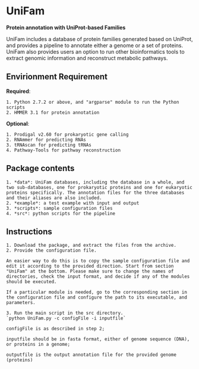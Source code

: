 UniFam
======
**Protein annotation with UniProt-based Families**

UniFam includes a database of protein families generated based on UniProt, and provides a pipeline to annotate either a genome or a set of proteins. UniFam also provides users an option to run other bioinformatics tools to extract genomic information and reconstruct metabolic pathways.

Envirionment Requirement
------------------------
**Required**:

	1. Python 2.7.2 or above, and "argparse" module to run the Python scripts
	2. HMMER 3.1 for protein annotation

**Optional**:

	1. Prodigal v2.60 for prokaryotic gene calling
	2. RNAmmer for predicting RNAs
	3. tRNAscan for predicting tRNAs
	4. Pathway-Tools for pathway reconstruction

Package contents
------------------------
	1. *data*: UniFam databases, including the database in a whole, and two sub-databases, one for prokaryotic proteins and one for eukaryotic proteins specifically. The annotation files for the three databases and their aliases are also included.
	2. *example*: a test example with input and output
	3. *scripts*: sample configuration files
	4. *src*: python scripts for the pipeline

Instructions
------------------------
	1. Download the package, and extract the files from the archive.
	2. Provide the configuration file.

	An easier way to do this is to copy the sample configuration file and edit it according to the provided direction. Start from section "UniFam" at the bottom. Please make sure to change the names of directories, check the input format, and decide if any of the modules should be executed.

	If a particular module is needed, go to the corresponding section in the configuration file and configure the path to its executable, and parameters.

	3. Run the main script in the src directory.
	`python UniFam.py -c configFile -i inputfile`

	configFile is as described in step 2;

	inputfile should be in fasta format, either of genome sequence (DNA), or proteins in a genome;

	outputfile is the output annotation file for the provided genome (proteins)

